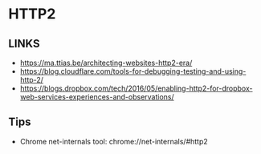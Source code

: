 HTTP2
=====


LINKS
-----

* https://ma.ttias.be/architecting-websites-http2-era/
* https://blog.cloudflare.com/tools-for-debugging-testing-and-using-http-2/
* https://blogs.dropbox.com/tech/2016/05/enabling-http2-for-dropbox-web-services-experiences-and-observations/



Tips
----


* Chrome net-internals tool: chrome://net-internals/#http2

